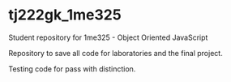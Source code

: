# tj222gk_1me325

Student repository for 1me325 - Object Oriented JavaScript

Repository to save all code for laboratories and the final project.

Testing code for pass with distinction.